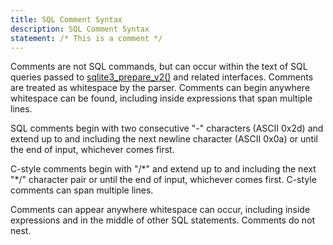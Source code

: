 ```yaml
---
title: SQL Comment Syntax
description: SQL Comment Syntax
statement: /* This is a comment */
---
```








<!-- do-not-touch-svg-import: 'comment.svg' -->


<p>Comments are not SQL commands, but can occur within the text of
SQL queries passed to <a href="https://www.sqlite.org/c3ref/prepare.html" target="_blank">sqlite3_prepare_v2()</a> and related interfaces.
Comments are treated as whitespace by the parser.
Comments can begin anywhere whitespace 
can be found, including inside expressions that span multiple lines.
</p>

<p>SQL comments begin with two consecutive "-" characters (ASCII 0x2d)
and extend up to and including the next newline character (ASCII 0x0a)
or until the end of input, whichever comes first.</p>

<p>C-style comments begin
with "/*" and extend up to and including the next "*/" character pair
or until the end of input, whichever comes first. C-style comments
can span multiple lines. </p>

<p>Comments can appear anywhere whitespace can occur,
including inside expressions and in the middle of other SQL statements.
Comments do not nest.
</p>


